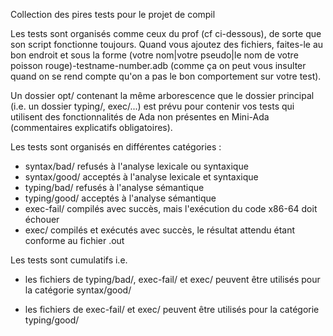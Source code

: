 Collection des pires tests pour le projet de compil

Les tests sont organisés comme ceux du prof (cf ci-dessous), de sorte que son script fonctionne toujours.
Quand vous ajoutez des fichiers, faites-le au bon endroit et sous la forme (votre nom|votre pseudo|le nom de votre poisson rouge)-testname-number.adb (comme ça on peut vous insulter quand on se rend compte qu'on a pas le bon comportement sur votre test).

Un dossier opt/ contenant la même arborescence que le dossier principal (i.e. un dossier typing/, exec/...) est prévu pour contenir vos tests qui utilisent des fonctionnalités de Ada non présentes en Mini-Ada (commentaires explicatifs obligatoires).


Les tests sont organisés en différentes catégories :

- syntax/bad/    refusés à l'analyse lexicale ou syntaxique
- syntax/good/   acceptés à l'analyse lexicale et syntaxique
- typing/bad/    refusés à l'analyse sémantique
- typing/good/   acceptés à l'analyse sémantique
- exec-fail/     compilés avec succès, mais l'exécution du code x86-64 doit échouer
- exec/          compilés et exécutés avec succès, le résultat attendu étant conforme au fichier .out

Les tests sont cumulatifs i.e.

- les fichiers de typing/bad/, exec-fail/ et exec/ peuvent être
  utilisés pour la catégorie syntax/good/

- les fichiers de exec-fail/ et exec/ peuvent être
  utilisés pour la catégorie typing/good/

